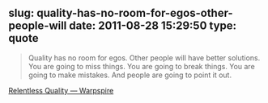 slug: quality-has-no-room-for-egos-other-people-will
date: 2011-08-28 15:29:50
type: quote
---

> Quality has no room for egos. Other people will have better solutions. You are going to miss things. You are going to break things. You are going to make mistakes. And people are going to point it out.

[Relentless Quality — Warpspire](http://warpspire.com/posts/relentless-quality/)
